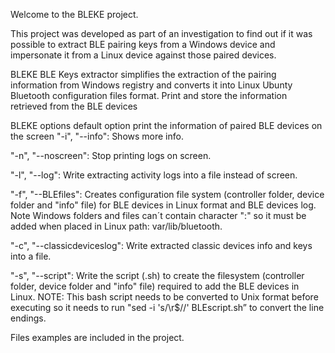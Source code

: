 Welcome to the BLEKE project.

This project was developed as part of an investigation to find out if it was possible to extract BLE pairing keys from a Windows device and impersonate it from a Linux device against those paired devices.

BLEKE BLE Keys extractor simplifies the extraction of the pairing information from Windows registry and converts it into Linux Ubunty Bluetooth configuration files format.
Print and store the information retrieved from the BLE devices

BLEKE options
default option print the information of paired BLE devices on the screen
"-i", "--info": Shows more info.

"-n", "--noscreen": Stop printing logs on screen.

"-l", "--log": Write extracting activity logs into a file instead of screen.

"-f", "--BLEfiles": Creates configuration file system (controller folder, device folder and "info" file) for BLE devices in Linux format and BLE devices log. Note Windows folders and files can´t contain character ":" so it must be added when placed in Linux path: var/lib/bluetooth.

"-c", "--classicdeviceslog": Write extracted classic devices info and keys into a file.

"-s", "--script": Write the script (.sh) to create the filesystem (controller folder, device folder and "info" file) required to add the BLE devices in Linux. NOTE: This bash script needs to be converted to Unix format before executing so it needs to run "sed -i 's/\r$//' BLEscript.sh” to convert the line endings.

Files examples are included in the project.

